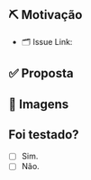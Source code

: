 
## ⛏️ Motivação

- 🗂️ Issue Link:

## ✅ Proposta

## 🌄 Imagens

## Foi testado?

- [ ] Sim.
- [ ] Não.
